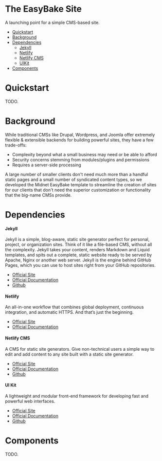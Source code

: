 The EasyBake Site
==============================
A launching point for a simple CMS-based site.

* [Quickstart](#quickstart)
* [Background](#background)
* [Dependencies](#dependencies)
  * [Jekyll](#jekyll)
  * [Netlify](#netlify)
  * [Netlify CMS](#netlify-cms)
  * [UIKit](#uikit)
* [Components](#components)

Quickstart
==========
TODO.

Background
==========
While traditional CMSs like Drupal, Wordpress, and Joomla offer extremely flexible & extensible backends for building powerful sites, they have a few trade-offs:
- Complexity beyond what a small business may need or be able to afford
- Security concerns stemming from modules/plugins and permissions
- Requires a server-side processing

A large number of smaller clients don't need much more than a handful static pages and a small number of syndicated content types, so we developed the Midnet EasyBake template to streamline the creation of sites for our clients that don't need the superior customization or functionality that the big-name CMSs provide.

Dependencies
============
#### Jekyll
Jekyll is a simple, blog-aware, static site generator perfect for personal, project, or organization sites. Think of it like a file-based CMS, without all the complexity. Jekyll takes your content, renders Markdown and Liquid templates, and spits out a complete, static website ready to be served by Apache, Nginx or another web server. Jekyll is the engine behind GitHub Pages, which you can use to host sites right from your GitHub repositories.

- [Official Site](https://jekyllrb.com/)
- [Official Documentation](https://jekyllrb.com/docs/)
- [Github](https://github.com/jekyll/jekyll)

#### Netlify
An all-in-one workflow that combines global deployment, continuous integration, and automatic HTTPS. And that’s just the beginning.

- [Official Site](https://www.netlify.com/)
- [Official Documentation](https://www.netlify.com/docs/)

#### Netlify CMS
A CMS for static site generators. Give non-technical users a simple way to edit and add content to any site built with a static site generator.


- [Official Site](https://www.netlifycms.org)
- [Official Documentation](https://www.netlifycms.org/docs/intro/)
- [Github](https://github.com/netlify/netlify-cms)

#### UI Kit
A lightweight and modular front-end framework
for developing fast and powerful web interfaces.

- [Official Site](https://getuikit.com/)
- [Official Documentation](https://getuikit.com/docs/)
- [Github](https://github.com/uikit/uikit)


Components
==========
TODO.
